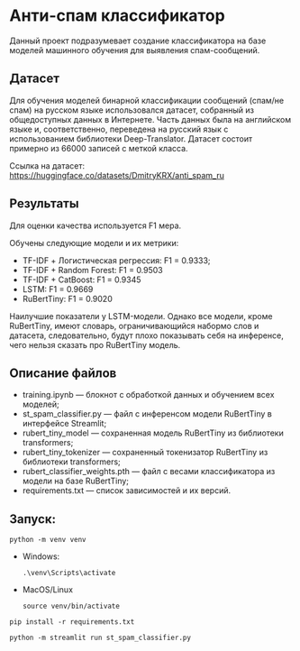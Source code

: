 # Анти-спам классификатор

Данный проект подразумевает создание классификатора на базе моделей машинного обучения для выявления спам-сообщений.

## Датасет
Для обучения моделей бинарной классификации сообщений (спам/не спам) на русском языке использовался датасет, собранный из общедоступных данных в Интернете. Часть данных была на английском языке и, соответственно, переведена на русский язык с использованием библиотеки Deep-Translator. Датасет состоит примерно из 66000 записей с меткой класса. 

Ссылка на датасет: https://huggingface.co/datasets/DmitryKRX/anti_spam_ru

## Результаты

Для оценки качества используется F1 мера.

Обучены следующие модели и их метрики:

- TF-IDF + Логистическая регрессия: F1 = 0.9333;
- TF-IDF + Random Forest: F1 = 0.9503
- TF-IDF + CatBoost: F1 = 0.9345
- LSTM: F1 = 0.9669
- RuBertTiny: F1 = 0.9020

Наилучшие показатели у LSTM-модели. Однако все модели, кроме RuBertTiny, имеют словарь, ограничивающийся набормо слов и датасета, следовательно, будут плохо показывать себя на инференсе, чего нельзя сказать про RuBertTiny модель.

## Описание файлов

- training.ipynb — блокнот с обработкой данных и обучением всех моделей;
- st_spam_classifier.py — файл с инференсом модели RuBertTiny в интерфейсе Streamlit;
- rubert_tiny_model — сохраненная модель RuBertTiny из библиотеки transformers;
- rubert_tiny_tokenizer — сохраненный токенизатор RuBertTiny из библиотеки transformers;
- rubert_classifier_weights.pth — файл с весами классификатора из модели на базе RuBertTiny;
- requirements.txt — список зависимостей и их версий.

## Запуск:

```
python -m venv venv
```
- Windows:
  ```
  .\venv\Scripts\activate
  ```
- MacOS/Linux
  ```
  source venv/bin/activate
  ```

```
pip install -r requirements.txt
```
```
python -m streamlit run st_spam_classifier.py
```

